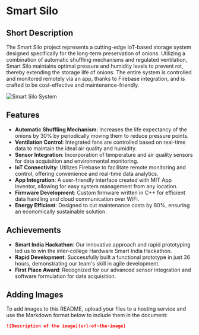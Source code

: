 # Smart Silo

## Short Description

The Smart Silo project represents a cutting-edge IoT-based storage system designed specifically for the long-term preservation of onions. Utilizing a combination of automatic shuffling mechanisms and regulated ventilation, Smart Silo maintains optimal pressure and humidity levels to prevent rot, thereby extending the storage life of onions. The entire system is controlled and monitored remotely via an app, thanks to Firebase integration, and is crafted to be cost-effective and maintenance-friendly.

![Smart Silo System]([image-link-placeholder](https://github.com/vedantk91/Smart-Silo/blob/main/Thumbnail.jpg))

## Features

- **Automatic Shuffling Mechanism**: Increases the life expectancy of the onions by 30% by periodically moving them to reduce pressure points.
- **Ventilation Control**: Integrated fans are controlled based on real-time data to maintain the ideal air quality and humidity.
- **Sensor Integration**: Incorporation of temperature and air quality sensors for data acquisition and environmental monitoring.
- **IoT Connectivity**: Utilizes Firebase to facilitate remote monitoring and control, offering convenience and real-time data analytics.
- **App Integration**: A user-friendly interface created with MIT App Inventor, allowing for easy system management from any location.
- **Firmware Development**: Custom firmware written in C++ for efficient data handling and cloud communication over WiFi.
- **Energy Efficient**: Designed to cut maintenance costs by 80%, ensuring an economically sustainable solution.

## Achievements

- **Smart India Hackathon**: Our innovative approach and rapid prototyping led us to win the inter-college Hardware Smart India Hackathon.
- **Rapid Development**: Successfully built a functional prototype in just 36 hours, demonstrating our team's skill in agile development.
- **First Place Award**: Recognized for our advanced sensor integration and software formulation for data acquisition.

## Adding Images

To add images to this README, upload your files to a hosting service and use the Markdown format below to include them in the document:

```markdown
![Description of the image](url-of-the-image)
